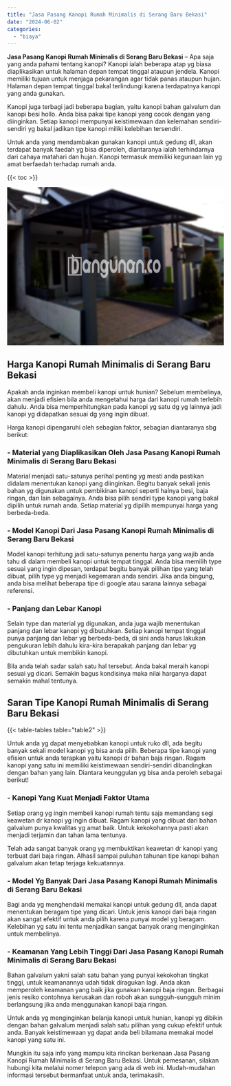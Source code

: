 ```yaml
---
title: "Jasa Pasang Kanopi Rumah Minimalis di Serang Baru Bekasi"
date: "2024-06-02"
categories: 
  - "biaya"
---
```


**Jasa Pasang Kanopi Rumah Minimalis di Serang Baru Bekasi** – Apa saja yang anda pahami tentang kanopi? Kanopi ialah beberapa atap yg biasa diaplikasikan untuk halaman depan tempat tinggal ataupun jendela. Kanopi memiliki tujuan untuk menjaga pekarangan agar tidak panas ataupun hujan. Halaman depan tempat tinggal bakal terlindungi karena terdapatnya kanopi yang anda gunakan.

Kanopi juga terbagi jadi beberapa bagian, yaitu kanopi bahan galvalum dan kanopi besi hollo. Anda bisa pakai tipe kanopi yang cocok dengan yang diinginkan. Setiap kanopi mempunyai keistimewaan dan kelemahan sendiri-sendiri yg bakal jadikan tipe kanopi miliki kelebihan tersendiri.

Untuk anda yang mendambakan gunakan kanopi untuk gedung dll, akan terdapat banyak faedah yg bisa diperoleh, diantaranya ialah terhindarnya dari cahaya matahari dan hujan. Kanopi termasuk memiliki kegunaan lain yg amat berfaedah terhadap rumah anda.

{{< toc >}}

![Jasa Pasang Kanopi Rumah Minimalis di Serang Baru Bekasi](/images/harga-kanopi-minimalis-48.png)

## Harga Kanopi Rumah Minimalis di Serang Baru Bekasi

Apakah anda inginkan membeli kanopi untuk hunian? Sebelum membelinya, akan menjadi efisien bila anda mengetahui harga dari kanopi rumah terlebih dahulu. Anda bisa memperhitungkan pada kanopi yg satu dg yg lainnya jadi kanopi yg didapatkan sesuai dg yang ingin dibuat.

Harga kanopi dipengaruhi oleh sebagian faktor, sebagian diantaranya sbg berikut:

### \- Material yang Diaplikasikan Oleh Jasa Pasang Kanopi Rumah Minimalis di Serang Baru Bekasi

Material menjadi satu-satunya perihal penting yg mesti anda pastikan didalam menentukan kanopi yang diinginkan. Begitu banyak sekali jenis bahan yg digunakan untuk pembikinan kanopi seperti halnya besi, baja ringan, dan lain sebagainya. Anda bisa pilih sendiri type kanopi yang bakal dipilih untuk rumah anda. Setiap material yg dipilih mempunyai harga yang berbeda-beda.

### \- Model Kanopi Dari Jasa Pasang Kanopi Rumah Minimalis di Serang Baru Bekasi

Model kanopi terhitung jadi satu-satunya penentu harga yang wajib anda tahu di dalam membeli kanopi untuk tempat tinggal. Anda bisa memilih type sesuai yang ingin dipesan, terdapat begitu banyak pilihan tipe yang telah dibuat, pilih type yg menjadi kegemaran anda sendiri. Jika anda bingung, anda bisa melihat beberapa tipe di google atau sarana lainnya sebagai referensi.

### \- Panjang dan Lebar Kanopi

Selain type dan material yg digunakan, anda juga wajib menentukan panjang dan lebar kanopi yg dibutuhkan. Setiap kanopi tempat tinggal punya panjang dan lebar yg berbeda-beda, di sini anda harus lakukan pengukuran lebih dahulu kira-kira berapakah panjang dan lebar yg dibutuhkan untuk membikin kanopi.

Bila anda telah sadar salah satu hal tersebut. Anda bakal meraih kanopi sesuai yg dicari. Semakin bagus kondisinya maka nilai harganya dapat semakin mahal tentunya.

## Saran Tipe Kanopi Rumah Minimalis di Serang Baru Bekasi

{{< table-tables table="table2" >}}

Untuk anda yg dapat menyebabkan kanopi untuk ruko dll, ada begitu banyak sekali model kanopi yg bisa anda pilih. Beberapa tipe kanopi yang efisien untuk anda terapkan yaitu kanopi dr bahan baja ringan. Ragam kanopi yang satu ini memiliki keistimewaan sendiri-sendiri dibandingkan dengan bahan yang lain. Diantara keunggulan yg bisa anda peroleh sebagai berikut!

### \- Kanopi Yang Kuat Menjadi Faktor Utama

Setiap orang yg ingin membeli kanopi rumah tentu saja memandang segi keawetan dr kanopi yg ingin dibuat. Ragam kanopi yang dibuat dari bahan galvalum punya kwalitas yg amat baik. Untuk kekokohannya pasti akan menjadi terjamin dan tahan lama tentunya.

Telah ada sangat banyak orang yg membuktikan keawetan dr kanopi yang terbuat dari baja ringan. Alhasil sampai puluhan tahunan tipe kanopi bahan galvalum akan tetap terjaga kekuatannya.

### \- Model Yg Banyak Dari Jasa Pasang Kanopi Rumah Minimalis di Serang Baru Bekasi

Bagi anda yg menghendaki memakai kanopi untuk gedung dll, anda dapat menentukan beragam tipe yang dicari. Untuk jenis kanopi dari baja ringan akan sangat efektif untuk anda pilih karena punyai model yg beragam. Kelebihan yg satu ini tentu menjadikan sangat banyak orang menginginkan untuk membelinya.

### \- Keamanan Yang Lebih Tinggi Dari Jasa Pasang Kanopi Rumah Minimalis di Serang Baru Bekasi

Bahan galvalum yakni salah satu bahan yang punyai kekokohan tingkat tinggi, untuk keamanannya udah tidak diragukan lagi. Anda akan memperoleh keamanan yang baik jika gunakan kanopi baja ringan. Berbagai jenis resiko contohnya kerusakan dan roboh akan sungguh-sungguh minim berlangsung jika anda menggunakan kanopi baja ringan.

Untuk anda yg menginginkan belanja kanopi untuk hunian, kanopi yg dibikin dengan bahan galvalum menjadi salah satu pilihan yang cukup efektif untuk anda. Banyak keistimewaan yg dapat anda beli bilamana memakai model kanopi yang satu ini.

Mungkin itu saja info yang mampu kita rincikan berkenaan Jasa Pasang Kanopi Rumah Minimalis di Serang Baru Bekasi. Untuk pemesanan, silakan hubungi kita melalui nomer telepon yang ada di web ini. Mudah-mudahan informasi tersebut bermanfaat untuk anda, terimakasih.

